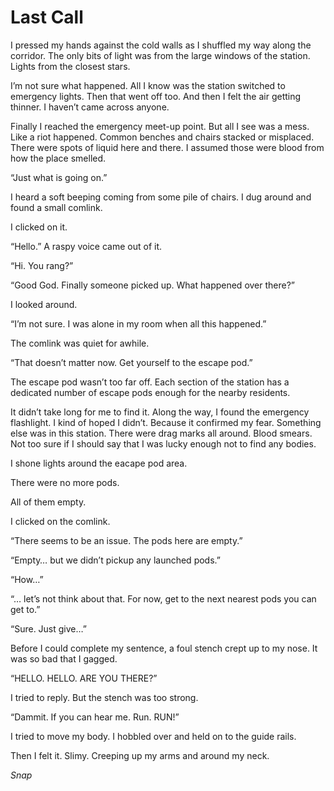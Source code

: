 # Last Call

I pressed my hands against the cold walls as I shuffled my way along the corridor. The only bits of light was from the large windows of the station. Lights from the closest stars.

I’m not sure what happened. All I know was the station switched to emergency lights. Then that went off too. And then I felt the air getting thinner. I haven’t came across anyone.

Finally I reached the emergency meet-up point. But all I see was a mess. Like a riot happened. Common benches and chairs stacked or misplaced. There were spots of liquid here and there. I assumed those were blood from how the place smelled.

“Just what is going on.”

I heard a soft beeping coming from some pile of chairs. I dug around and found a small comlink.

I clicked on it.

“Hello.” A raspy voice came out of it.

“Hi. You rang?”

“Good God. Finally someone picked up. What happened over there?”

I looked around.

“I’m not sure. I was alone in my room when all this happened.”

The comlink was quiet for awhile.

“That doesn’t matter now. Get yourself to the escape pod.”

The escape pod wasn’t too far off. Each section of the station has a dedicated number of escape pods enough for the nearby residents.

It didn’t take long for me to find it. Along the way, I found the emergency flashlight. I kind of hoped I didn’t. Because it confirmed my fear. Something else was in this station. There were drag marks all around. Blood smears. Not too sure if I should say that I was lucky enough not to find any bodies.

I shone lights around the eacape pod area.

There were no more pods.

All of them empty.

I clicked on the comlink.

“There seems to be an issue. The pods here are empty.”

“Empty… but we didn’t pickup any launched pods.”

“How…”

“… let’s not think about that. For now, get to the next nearest pods you can get to.”

“Sure. Just give…”

Before I could complete my sentence, a foul stench crept up to my nose. It was so bad that I gagged.

“HELLO. HELLO. ARE YOU THERE?”

I tried to reply. But the stench was too strong.

“Dammit. If you can hear me. Run. RUN!”

I tried to move my body. I hobbled over and held on to the guide rails.

Then I felt it. Slimy. Creeping up my arms and around my neck.

_Snap_
